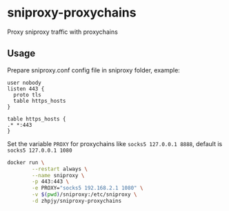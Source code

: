 # sniproxy-proxychains
Proxy sniproxy traffic with proxychains

## Usage
Prepare sniproxy.conf config file in sniproxy folder, example:
```
user nobody
listen 443 {
  proto tls
  table https_hosts
}

table https_hosts {
.* *:443
}
```

Set the variable ```PROXY``` for proxychains like ```socks5 127.0.0.1 8888```, default is ```socks5 127.0.0.1 1080```
```bash
docker run \
        --restart always \
        --name sniproxy \
        -p 443:443 \
        -e PROXY="socks5 192.168.2.1 1080" \
        -v $(pwd)/sniproxy:/etc/sniproxy \
        -d zhpjy/sniproxy-proxychains
```
